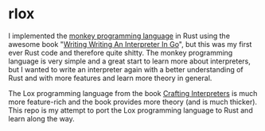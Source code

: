 # rlox

I implemented the [monkey programming language](https://github.com/nilskch/monkeylang/) in Rust using the awesome book
"[Writing Writing An Interpreter In Go](https://interpreterbook.com/)", but this was my first ever Rust code and therefore
quite shitty. The monkey programming language is very simple and a great start to learn more about interpreters, but I wanted
to write an interpreter again with a better understanding of Rust and with more features and learn more theory in general.

The Lox programming language from the book [Crafting Interpreters](https://craftinginterpreters.com/) is much more feature-rich
and the book provides more theory (and is much thicker). This repo is my attempt to port the Lox programming language to
Rust and learn along the way.
